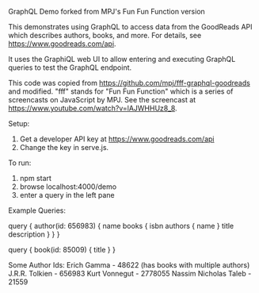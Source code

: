 GraphQL Demo forked from MPJ's Fun Fun Function version

This demonstrates using GraphQL to access data from the
GoodReads API which describes authors, books, and more.
For details, see https://www.goodreads.com/api.

It uses the GraphiQL web UI to allow entering and executing
GraphQL queries to test the GraphQL endpoint.

This code was copied from
https://github.com/mpj/fff-graphql-goodreads and modified.
"fff" stands for "Fun Fun Function" which is
a series of screencasts on JavaScript by MPJ.
See the screencast at https://www.youtube.com/watch?v=lAJWHHUz8_8.

Setup:
1) Get a developer API key at https://www.goodreads.com/api
2) Change the key in serve.js.

To run:
1) npm start
2) browse localhost:4000/demo
3) enter a query in the left pane

Example Queries:

query {
  author(id: 656983) {
    name
    books {
      isbn
      authors {
        name
      }
      title
      description
    }
  }
}

query {
  book(id: 85009) {
    title
  }
}

Some Author Ids:
Erich Gamma - 48622 (has books with multiple authors)
J.R.R. Tolkien - 656983
Kurt Vonnegut - 2778055
Nassim Nicholas Taleb - 21559

